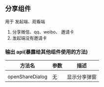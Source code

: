 ## 分享组件

用于 发起端、观看端

1. 分享微信、qq、weibo、 邀请卡
2. 发起端没有邀请卡

### 输出 api(暴露给其他组件使用的方法)

| 方法名          | 参数 | 描述         |
| --------------- | ---- | ------------ |
|                 |      |              |
| openShareDialog | 无   | 显示分享弹窗 |
